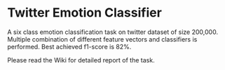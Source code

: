 # Twitter Emotion Classifier
A six class emotion classification task on twitter dataset of size 200,000. Multiple combination of different feature vectors and classifiers is performed. Best achieved f1-score is 82%.

Please read the Wiki for detailed report of the task.
